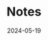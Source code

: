 ---
title: 'Notes'
date: 2024-05-19
type: landing

design:
  # Section spacing
  spacing: '5rem'

# Page sections
sections:
  - block: collection
    content:
      title: My personal notes
      text: This is my collection of notes
      filters:
        folders:
          - notes
    design:
      view: article-grid
      fill_image: false
      columns: 3
      pagination: true

---